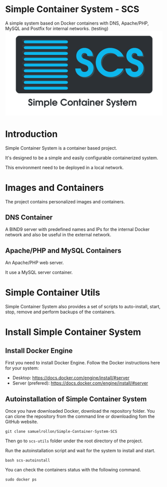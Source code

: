 # Simple Container System - SCS
A simple system based on Docker containers with DNS, Apache/PHP, MySQL and Postfix for internal networks. (testing)
![SCS Logo](ignoredir/img1.png)
# Introduction
Simple Container System is a container based project.

It's designed to be a simple and easily configurable containerized system.

This environment need to be deployed in a local network.

# Images and Containers
The project contains personalized images and containers.

## DNS Container
A BIND9 server with predefined names and IPs for the internal Docker network and also be useful in the external network.

## Apache/PHP and MySQL Containers
An Apache/PHP web server.

It use a MySQL server container.

# Simple Container Utils
Simple Container System also provides a set of scripts to auto-install, start, stop, remove and perform backups of the containers.

# Install Simple Container System
## Install Docker Engine
First you need to install Docker Engine. Follow the Docker instructions here for your system:
- Desktop: https://docs.docker.com/engine/install/#server
- Server (prefered): https://docs.docker.com/engine/install/#server

## Autoinstallation of Simple Container System
Once you have downloaded Docker, download the repository folder. You can clone the repository from the command line or downloading fom the GitHub website.
```
git clone samuelrollon/Simple-Container-System-SCS
```

Then go to `scs-utils` folder under the root directory of the project.

Run the autoinstallation script and wait for the system to install and start.
```
bash scs-autoinstall
```

You can check the containers status with the following command.
```
sudo docker ps
```
